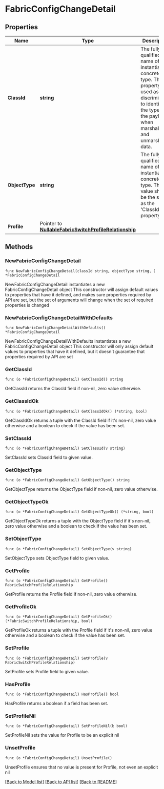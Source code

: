 # FabricConfigChangeDetail

## Properties

Name | Type | Description | Notes
------------ | ------------- | ------------- | -------------
**ClassId** | **string** | The fully-qualified name of the instantiated, concrete type. This property is used as a discriminator to identify the type of the payload when marshaling and unmarshaling data. | [default to "fabric.ConfigChangeDetail"]
**ObjectType** | **string** | The fully-qualified name of the instantiated, concrete type. The value should be the same as the &#39;ClassId&#39; property. | [default to "fabric.ConfigChangeDetail"]
**Profile** | Pointer to [**NullableFabricSwitchProfileRelationship**](FabricSwitchProfileRelationship.md) |  | [optional] 

## Methods

### NewFabricConfigChangeDetail

`func NewFabricConfigChangeDetail(classId string, objectType string, ) *FabricConfigChangeDetail`

NewFabricConfigChangeDetail instantiates a new FabricConfigChangeDetail object
This constructor will assign default values to properties that have it defined,
and makes sure properties required by API are set, but the set of arguments
will change when the set of required properties is changed

### NewFabricConfigChangeDetailWithDefaults

`func NewFabricConfigChangeDetailWithDefaults() *FabricConfigChangeDetail`

NewFabricConfigChangeDetailWithDefaults instantiates a new FabricConfigChangeDetail object
This constructor will only assign default values to properties that have it defined,
but it doesn't guarantee that properties required by API are set

### GetClassId

`func (o *FabricConfigChangeDetail) GetClassId() string`

GetClassId returns the ClassId field if non-nil, zero value otherwise.

### GetClassIdOk

`func (o *FabricConfigChangeDetail) GetClassIdOk() (*string, bool)`

GetClassIdOk returns a tuple with the ClassId field if it's non-nil, zero value otherwise
and a boolean to check if the value has been set.

### SetClassId

`func (o *FabricConfigChangeDetail) SetClassId(v string)`

SetClassId sets ClassId field to given value.


### GetObjectType

`func (o *FabricConfigChangeDetail) GetObjectType() string`

GetObjectType returns the ObjectType field if non-nil, zero value otherwise.

### GetObjectTypeOk

`func (o *FabricConfigChangeDetail) GetObjectTypeOk() (*string, bool)`

GetObjectTypeOk returns a tuple with the ObjectType field if it's non-nil, zero value otherwise
and a boolean to check if the value has been set.

### SetObjectType

`func (o *FabricConfigChangeDetail) SetObjectType(v string)`

SetObjectType sets ObjectType field to given value.


### GetProfile

`func (o *FabricConfigChangeDetail) GetProfile() FabricSwitchProfileRelationship`

GetProfile returns the Profile field if non-nil, zero value otherwise.

### GetProfileOk

`func (o *FabricConfigChangeDetail) GetProfileOk() (*FabricSwitchProfileRelationship, bool)`

GetProfileOk returns a tuple with the Profile field if it's non-nil, zero value otherwise
and a boolean to check if the value has been set.

### SetProfile

`func (o *FabricConfigChangeDetail) SetProfile(v FabricSwitchProfileRelationship)`

SetProfile sets Profile field to given value.

### HasProfile

`func (o *FabricConfigChangeDetail) HasProfile() bool`

HasProfile returns a boolean if a field has been set.

### SetProfileNil

`func (o *FabricConfigChangeDetail) SetProfileNil(b bool)`

 SetProfileNil sets the value for Profile to be an explicit nil

### UnsetProfile
`func (o *FabricConfigChangeDetail) UnsetProfile()`

UnsetProfile ensures that no value is present for Profile, not even an explicit nil

[[Back to Model list]](../README.md#documentation-for-models) [[Back to API list]](../README.md#documentation-for-api-endpoints) [[Back to README]](../README.md)


